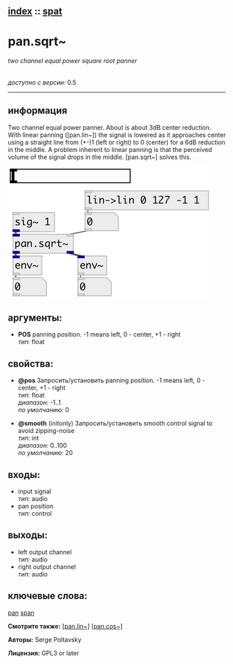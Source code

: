 [index](index.html) :: [spat](category_spat.html)
---

# pan.sqrt~

###### two channel equal power square root panner

*доступно с версии:* 0.5

---


## информация
Two channel equal power panner. About is about 3dB center reduction. With linear panning ([pan.lin~]) the signal is lowered as it approaches center using a straight line from (+-)1 (left or right) to 0 (center) for a 6dB reduction in the middle. A problem inherent to linear panning is that the perceived volume of the signal drops in the middle. [pan.sqrt~] solves this.


[![example](../examples/img/pan.sqrt~.jpg)](../examples/pd/pan.sqrt~.pd)



## аргументы:

* **POS**
panning position. -1 means left, 0 - center, +1 - right<br>
_тип:_ float<br>





## свойства:

* **@pos** 
Запросить/установить panning position. -1 means left, 0 - center, +1 - right<br>
_тип:_ float<br>
_диапазон:_ -1..1<br>
_по умолчанию:_ 0<br>

* **@smooth** (initonly)
Запросить/установить smooth control signal to avoid zipping-noise<br>
_тип:_ int<br>
_диапазон:_ 0..100<br>
_по умолчанию:_ 20<br>



## входы:

* input signal<br>
_тип:_ audio
* pan position<br>
_тип:_ control



## выходы:

* left output channel<br>
_тип:_ audio
* right output channel<br>
_тип:_ audio



## ключевые слова:

[pan](keywords/pan.html)
[span](keywords/span.html)



**Смотрите также:**
[\[pan.lin~\]](pan.lin~.html)
[\[pan.cos~\]](pan.cos~.html)




**Авторы:** Serge Poltavsky




**Лицензия:** GPL3 or later





